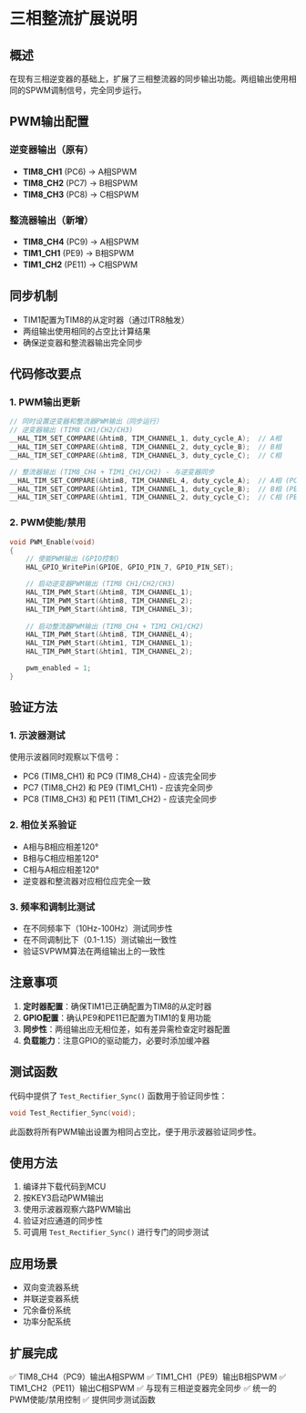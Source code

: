 # 三相整流扩展说明

## 概述
在现有三相逆变器的基础上，扩展了三相整流器的同步输出功能。两组输出使用相同的SPWM调制信号，完全同步运行。

## PWM输出配置

### 逆变器输出（原有）
- **TIM8_CH1** (PC6) → A相SPWM
- **TIM8_CH2** (PC7) → B相SPWM  
- **TIM8_CH3** (PC8) → C相SPWM

### 整流器输出（新增）
- **TIM8_CH4** (PC9) → A相SPWM
- **TIM1_CH1** (PE9) → B相SPWM
- **TIM1_CH2** (PE11) → C相SPWM

## 同步机制
- TIM1配置为TIM8的从定时器（通过ITR8触发）
- 两组输出使用相同的占空比计算结果
- 确保逆变器和整流器输出完全同步

## 代码修改要点

### 1. PWM输出更新
```c
// 同时设置逆变器和整流器PWM输出（同步运行）
// 逆变器输出 (TIM8 CH1/CH2/CH3)
__HAL_TIM_SET_COMPARE(&htim8, TIM_CHANNEL_1, duty_cycle_A);  // A相
__HAL_TIM_SET_COMPARE(&htim8, TIM_CHANNEL_2, duty_cycle_B);  // B相
__HAL_TIM_SET_COMPARE(&htim8, TIM_CHANNEL_3, duty_cycle_C);  // C相

// 整流器输出 (TIM8_CH4 + TIM1_CH1/CH2) - 与逆变器同步
__HAL_TIM_SET_COMPARE(&htim8, TIM_CHANNEL_4, duty_cycle_A);  // A相 (PC9)
__HAL_TIM_SET_COMPARE(&htim1, TIM_CHANNEL_1, duty_cycle_B);  // B相 (PE9)
__HAL_TIM_SET_COMPARE(&htim1, TIM_CHANNEL_2, duty_cycle_C);  // C相 (PE11)
```

### 2. PWM使能/禁用
```c
void PWM_Enable(void)
{
    // 使能PWM输出 (GPIO控制)
    HAL_GPIO_WritePin(GPIOE, GPIO_PIN_7, GPIO_PIN_SET);

    // 启动逆变器PWM输出 (TIM8 CH1/CH2/CH3)
    HAL_TIM_PWM_Start(&htim8, TIM_CHANNEL_1);
    HAL_TIM_PWM_Start(&htim8, TIM_CHANNEL_2);
    HAL_TIM_PWM_Start(&htim8, TIM_CHANNEL_3);
    
    // 启动整流器PWM输出 (TIM8_CH4 + TIM1_CH1/CH2)
    HAL_TIM_PWM_Start(&htim8, TIM_CHANNEL_4);
    HAL_TIM_PWM_Start(&htim1, TIM_CHANNEL_1);
    HAL_TIM_PWM_Start(&htim1, TIM_CHANNEL_2);

    pwm_enabled = 1;
}
```

## 验证方法

### 1. 示波器测试
使用示波器同时观察以下信号：
- PC6 (TIM8_CH1) 和 PC9 (TIM8_CH4) - 应该完全同步
- PC7 (TIM8_CH2) 和 PE9 (TIM1_CH1) - 应该完全同步  
- PC8 (TIM8_CH3) 和 PE11 (TIM1_CH2) - 应该完全同步

### 2. 相位关系验证
- A相与B相应相差120°
- B相与C相应相差120°
- C相与A相应相差120°
- 逆变器和整流器对应相位应完全一致

### 3. 频率和调制比测试
- 在不同频率下（10Hz-100Hz）测试同步性
- 在不同调制比下（0.1-1.15）测试输出一致性
- 验证SVPWM算法在两组输出上的一致性

## 注意事项

1. **定时器配置**：确保TIM1已正确配置为TIM8的从定时器
2. **GPIO配置**：确认PE9和PE11已配置为TIM1的复用功能
3. **同步性**：两组输出应无相位差，如有差异需检查定时器配置
4. **负载能力**：注意GPIO的驱动能力，必要时添加缓冲器

## 测试函数
代码中提供了 `Test_Rectifier_Sync()` 函数用于验证同步性：
```c
void Test_Rectifier_Sync(void);
```
此函数将所有PWM输出设置为相同占空比，便于用示波器验证同步性。

## 使用方法
1. 编译并下载代码到MCU
2. 按KEY3启动PWM输出
3. 使用示波器观察六路PWM输出
4. 验证对应通道的同步性
5. 可调用 `Test_Rectifier_Sync()` 进行专门的同步测试

## 应用场景
- 双向变流器系统
- 并联逆变器系统
- 冗余备份系统
- 功率分配系统

## 扩展完成
✅ TIM8_CH4（PC9）输出A相SPWM
✅ TIM1_CH1（PE9）输出B相SPWM
✅ TIM1_CH2（PE11）输出C相SPWM
✅ 与现有三相逆变器完全同步
✅ 统一的PWM使能/禁用控制
✅ 提供同步测试函数
